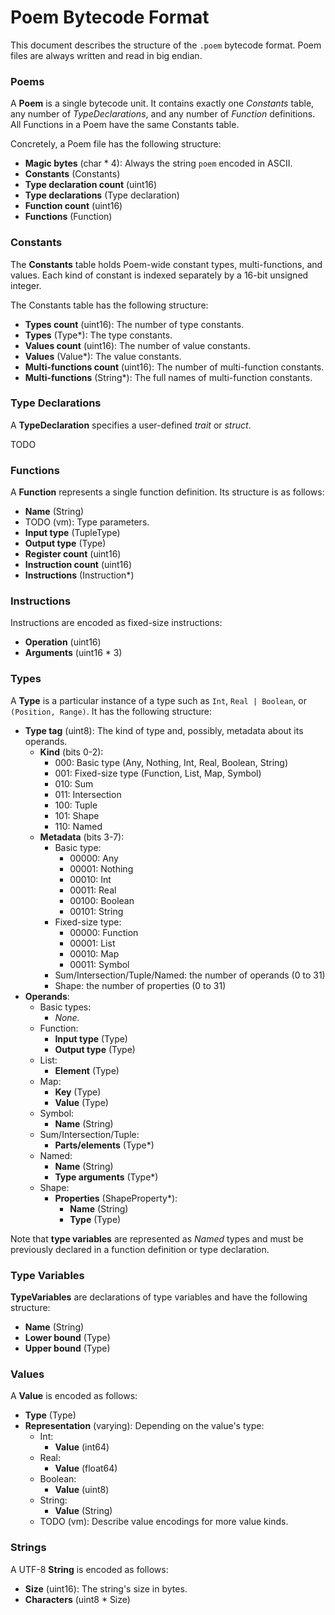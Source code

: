 # Poem Bytecode Format

This document describes the structure of the `.poem` bytecode format. Poem files are always written and read in big endian.

### Poems

A **Poem** is a single bytecode unit. It contains exactly one *Constants* table, any number of *TypeDeclarations*, and any number of *Function* definitions. All Functions in a Poem have the same Constants table.

Concretely, a Poem file has the following structure:

  - **Magic bytes** (char * 4): Always the string `poem` encoded in ASCII.
  - **Constants** (Constants)
  - **Type declaration count** (uint16)
  - **Type declarations** (Type declaration)
  - **Function count** (uint16)
  - **Functions** (Function)

### Constants

The **Constants** table holds Poem-wide constant types, multi-functions, and values. Each kind of constant is indexed separately by a 16-bit unsigned integer.

The Constants table has the following structure:

  - **Types count** (uint16): The number of type constants.
  - **Types** (Type*): The type constants.
  - **Values count** (uint16): The number of value constants.
  - **Values** (Value*): The value constants.
  - **Multi-functions count** (uint16): The number of multi-function constants.
  - **Multi-functions** (String*): The full names of multi-function constants.

### Type Declarations

A **TypeDeclaration** specifies a user-defined *trait* or *struct*.

TODO

### Functions

A **Function** represents a single function definition. Its structure is as follows:

  - **Name** (String)
  - TODO (vm): Type parameters.
  - **Input type** (TupleType)
  - **Output type** (Type)
  - **Register count** (uint16)
  - **Instruction count** (uint16)
  - **Instructions** (Instruction*)

### Instructions

Instructions are encoded as fixed-size instructions:

  - **Operation** (uint16)
  - **Arguments** (uint16 * 3)

### Types

A **Type** is a particular instance of a type such as `Int`, `Real | Boolean`, or `(Position, Range)`. It has the following structure:

  - **Type tag** (uint8): The kind of type and, possibly, metadata about its operands.
    - **Kind** (bits 0-2):
      - 000: Basic type (Any, Nothing, Int, Real, Boolean, String)
      - 001: Fixed-size type (Function, List, Map, Symbol)
      - 010: Sum
      - 011: Intersection
      - 100: Tuple
      - 101: Shape
      - 110: Named
    - **Metadata** (bits 3-7):
      - Basic type:
        - 00000: Any
        - 00001: Nothing
        - 00010: Int
        - 00011: Real
        - 00100: Boolean
        - 00101: String
      - Fixed-size type:
        - 00000: Function
        - 00001: List
        - 00010: Map
        - 00011: Symbol
      - Sum/Intersection/Tuple/Named: the number of operands (0 to 31)
      - Shape: the number of properties (0 to 31)
  - **Operands**:
    - Basic types:
      - *None.*
    - Function:
      - **Input type** (Type)
      - **Output type** (Type)
    - List:
      - **Element** (Type)
    - Map:
      - **Key** (Type)
      - **Value** (Type)
    - Symbol:
      - **Name** (String)
    - Sum/Intersection/Tuple:
      - **Parts/elements** (Type*)
    - Named:
      - **Name** (String)
      - **Type arguments** (Type*)
    - Shape:
      - **Properties** (ShapeProperty*):
        - **Name** (String)
        - **Type** (Type)

Note that **type variables** are represented as *Named* types and must be previously declared in a function definition or type declaration.

### Type Variables

**TypeVariables** are declarations of type variables and have the following structure:
 
  - **Name** (String)
  - **Lower bound** (Type)
  - **Upper bound** (Type)

### Values

A **Value** is encoded as follows:

  - **Type** (Type)
  - **Representation** (varying): Depending on the value's type:
    - Int:
      - **Value** (int64)
    - Real:
      - **Value** (float64)
    - Boolean:
      - **Value** (uint8)
    - String:
      - **Value** (String)
    - TODO (vm): Describe value encodings for more value kinds.

### Strings

A UTF-8 **String** is encoded as follows:

  - **Size** (uint16): The string's size in bytes.
  - **Characters** (uint8 * Size)
